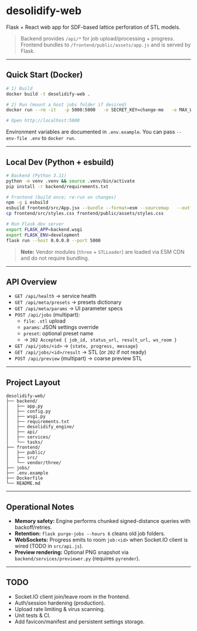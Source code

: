 # desolidify-web

Flask + React web app for SDF-based lattice perforation of STL models.

> Backend provides `/api/*` for job upload/processing + progress.
> Frontend bundles to `/frontend/public/assets/app.js` and is served by Flask.

---

## Quick Start (Docker)

```bash
# 1) Build
docker build -t desolidify-web .

# 2) Run (mount a host jobs folder if desired)
docker run --rm -it   -p 5000:5000   -e SECRET_KEY=change-me   -e MAX_WORKERS=1   -v "$PWD/jobs:/app/jobs"   --name desolidify desolidify-web

# Open http://localhost:5000
```

Environment variables are documented in `.env.example`. You can pass `--env-file .env` to `docker run`.

---

## Local Dev (Python + esbuild)

```bash
# Backend (Python 3.11)
python -m venv .venv && source .venv/bin/activate
pip install -r backend/requirements.txt

# Frontend (build once; re-run on changes)
npm -g i esbuild
esbuild frontend/src/App.jsx --bundle --format=esm --sourcemap   --outfile=frontend/public/assets/app.js --loader:.jsx=jsx
cp frontend/src/styles.css frontend/public/assets/styles.css

# Run Flask dev server
export FLASK_APP=backend.wsgi
export FLASK_ENV=development
flask run --host 0.0.0.0 --port 5000
```

> **Note:** Vendor modules (`three` + `STLLoader`) are loaded via ESM CDN and do not require bundling.

---

## API Overview

- `GET /api/health` → service health
- `GET /api/meta/presets` → presets dictionary
- `GET /api/meta/params` → UI parameter specs
- `POST /api/jobs` (multipart):
  - `file`: `.stl` upload
  - `params`: JSON settings override
  - `preset`: optional preset name
  - → `202 Accepted { job_id, status_url, result_url, ws_room }`
- `GET /api/jobs/<id>` → `{state, progress, message}`
- `GET /api/jobs/<id>/result` → STL (or `202` if not ready)
- `POST /api/preview` (multipart) → coarse preview STL

---

## Project Layout

```
desolidify-web/
├── backend/
│   ├── app.py
│   ├── config.py
│   ├── wsgi.py
│   ├── requirements.txt
│   ├── desolidify_engine/
│   ├── api/
│   ├── services/
│   └── tasks/
├── frontend/
│   ├── public/
│   ├── src/
│   └── vendor/three/
├── jobs/
├── .env.example
├── Dockerfile
└── README.md
```

---

## Operational Notes

- **Memory safety:** Engine performs chunked signed-distance queries with backoff/retries.
- **Retention:** `flask purge-jobs --hours 6` cleans old job folders.
- **WebSockets:** Progress emits to room `job:<id>` when Socket.IO client is wired (TODO in `src/api.js`).
- **Preview rendering:** Optional PNG snapshot via `backend/services/previewer.py` (requires `pyrender`).

---

## TODO

- Socket.IO client join/leave room in the frontend.
- Auth/session hardening (production).
- Upload rate limiting & virus scanning.
- Unit tests & CI.
- Add favicon/manifest and persistent settings storage.
